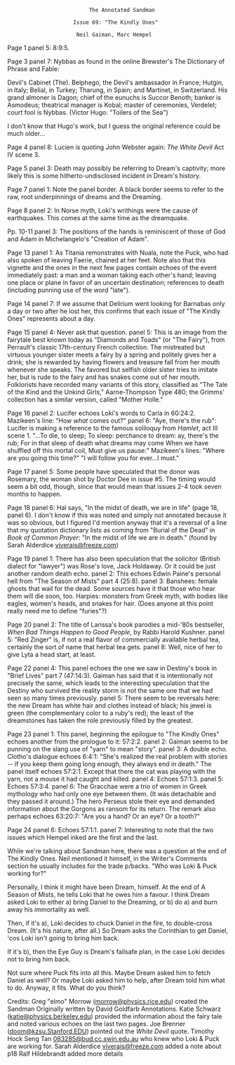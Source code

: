                               The Annotated Sandman

                         Issue 69: "The Kindly Ones"

                          Neil Gaiman, Marc Hempel

Page 1 panel 5: 8:9:5.

Page 3 panel 7: Nybbas as found in the online Brewster's The Dictionary of
Phrase and Fable:

Devil's Cabinet (The). Belphego, the Devil's ambassador in France; Hutgin,
in Italy; Belial, in Turkey; Tharung, in Spain; and Martinet, in Switzerland.
His grand almoner is Dagon; chief of the eunuchs is Succor Benoth; banker is
Asmodeus; theatrical manager is Kobal; master of ceremonies, Verdelet; court
fool is Nybbas. (Victor Hugo: "Toilers of the Sea")

I don't know that Hugo's work, but I guess the original reference could be
much older...

Page 4 panel 8: Lucien is quoting John Webster again: _The White Devil_ Act IV
scene 3.

Page 5 panel 3: Death may possibly be referring to Dream's captivity; more
likely this is some hitherto-undisclosed incident in Dream's history.

Page 7 panel 1: Note the panel border.  A black border seems to refer to the
raw, root underpinnings of dreams and the Dreaming.

Page 8 panel 2: In Norse myth, Loki's writhings were the cause of earthquakes.
This comes at the same time as the dreamquake.

Pp. 10-11 panel 3: The positions of the hands is reminiscent of those of
God and Adam in Michelangelo's "Creation of Adam".

Page 13 panel 1: As Titania remonstrates with Nuala, note the Puck, who had
also spoken of leaving Faerie, chained at her feet.  Note also that this
vignette and the ones in the next few pages contain echoes of the event
immediately past: a man and a woman taking each other's hand; leaving one
place or plane in favor of an uncertain destination; references to death
(including punning use of the word "late").

Page 14 panel 7: If we assume that Delirium went looking for Barnabas only
a day or two after he lost her, this confirms that each issue of "The Kindly
Ones" represents about a day.

Page 15 panel 4: Never ask that question.
        panel 5: This is an image from the fairytale best known today as
"Diamonds and Toads" (or "The Fairy"), from Perrault's classic 17th-century
French collection. The mistreated but virtuous younger sister meets a fairy
by a spring and politely gives her a drink; she is rewarded by having flowers
and treasure fall from her mouth whenever she speaks. The favored but selfish
older sister tries to imitate her, but is rude to the fairy and has snakes
come out of her mouth. Folklorists have recorded many variants of this story,
classified as "The Tale of the Kind and the Unkind Girls," Aarne-Thompson Type
480; the Grimms' collection has a similar version, called "Mother Holle."

Page 16 panel 2: Lucifer echoes Loki's words to Carla in 60:24:2.  Mazikeen's
line: "How *what* comes out?"
       panel 6: "Aye, there's the rub": Lucifer is making a reference to
the famous soliloquy from _Hamlet_, act III scene 1.
	  "...To die, to sleep;
        To sleep: perchance to dream: ay, there's the rub;
        For in that sleep of death what dreams may come
        When we have shuffled off this mortal coil,
        Must give us pause:"
Mazikeen's lines: "Where are you going this time?" "I will follow you for
ever...I must."

Page 17 panel 5: Some people have speculated that the donor was Rosemary,
the woman shot by Doctor Dee in issue #5.  The timing would seem a bit odd,
though, since that would mean that issues 2-4 took seven months to happen.

Page 18 panel 6: Hal says, "In the midst of death, we are in life" (page 18,
panel 6). I don't know if this was noted and simply not annotated because it
was so obvious, but I figured I'd mention anyway that it's a reversal of a
line that my quotation dictionary lists as coming from "Burial of the Dead"
in _Book of Common Prayer_: "In the midst of life we are in death."
(found by Sarah Alderdice <viverais@freeze.com>)

Page 19 panel 1: There has also been speculation that the solicitor (British
dialect for "lawyer") was Rose's love, Jack Holdaway.  Or it could be just
another random death echo.
        panel 2: This echoes Edwin Paine's personal hell from "The Season
of Mists" part 4 (25:8).
        panel 3: Banshees: female ghosts that wail for the dead.  Some sources
have it that those who hear them will die soon, too.  Harpies: monsters from
Greek myth, with bodies like eagles, women's heads, and snakes for hair.
(Does anyone at this point really need me to define "furies"?)

Page 20 panel 2: The title of Larissa's book parodies a mid-'80s bestseller,
_When Bad Things Happen to Good People_, by Rabbi Harold Kushner.
        panel 5: "Red Zinger" is, if not a real flavor of commercially
available herbal tea, certainly the sort of name that herbal tea gets.
        panel 8: Well, nice of her to give Lyta a head start, at least.

Page 22 panel 4: This panel echoes the one we saw in Destiny's book in
"Brief Lives" part 7 (47:14:3).  Gaiman has said that it is intentionally
not precisely the same, which leads to the interesting speculation that
the Destiny who survived the reality storm is *not* the same one that we
had seen so many times previously.
        panel 5: There seem to be reversals here: the new Dream has white
hair and clothes instead of black; his jewel is green (the complementary
color to a ruby's red); the least of the dreamstones has taken the role
previously filled by the greatest.

Page 23 panel 1: This panel, beginning the epilogue to "The Kindly Ones"
echoes another from the prologue to it: 57:2:2.
        panel 2: Gaiman seems to be punning on the slang use of "yarn" to
mean "story".
        panel 3: A double echo.  Clotho's dialogue echoes 6:4:1: "She's
realized the real problem with stories -- if you keep them going long enough,
they always end in death."  The panel itself echoes 57:2:1.  Except that there
the cat was playing with the yarn, not a mouse it had caught and killed.
        panel 4: Echoes 57:1:3.
        panel 5: Echoes 57:3:4.
        panel 6: The Gracchae were a trio of women in Greek mythology who
had only one eye between them.  (It was detachable and they passed it around.)
The hero Perseus stole their eye and demanded information about the Gorgons
as ransom for its return.  The remark also perhaps echoes 63:20:7: "Are you
a hand? Or an eye? Or a tooth?"

Page 24 panel 6: Echoes 57:1:1.
        panel 7: Interesting to note that the two issues which Hempel inked
are the first and the last.

While we're talking about Sandman here, there was a question at the end
of The Kindly Ones. Neil mentioned it himself, in the Writer's Comments
section he usually includes for the trade p/backs. "Who was Loki & Puck
working for?"

Personally, I think it might have been Dream, himself. At the end of A
Season of Mists, he tells Loki that he owes him a favour. I think Dream
asked Loki to either a) bring Daniel to the Dreaming, or b) do a) and
burn away his immortality as well.

Then, if it's a), Loki decides to chuck Daniel in the fire, to
double-cross Dream. (It's his nature, after all.) So Dream asks the
Corinthian to get Daniel, 'cos Loki isn't going to bring him back.

If it's b), then the Eye Guy is Dream's failsafe plan, in the case Loki
decides not to bring him back.

Not sure where Puck fits into all this. Maybe Dream asked him to fetch
Daniel as well? Or maybe Loki asked him to help, after Dream told him
what to do. Anyway, it fits. What do you think?

Credits:
	Greg "elmo" Morrow (morrow@physics.rice.edu) created the Sandman
        Originally written by David Goldfarb
Annotations.
	Katie Schwarz (katie@physics.berkeley.edu) provided the information
about the fairy tale and noted various echoes on the last two pages.
	Joe Brenner (doom@kzsu.Stanford.EDU) pointed out the _White Devil_
quote.
        Timothy Hock Seng Tan <083285@bud.cc.swin.edu.au> who knew who Loki &
Puck are working for.
        Sarah Alderdice <viverais@freeze.com> added a note about p18
        Ralf Hildebrandt added more details

